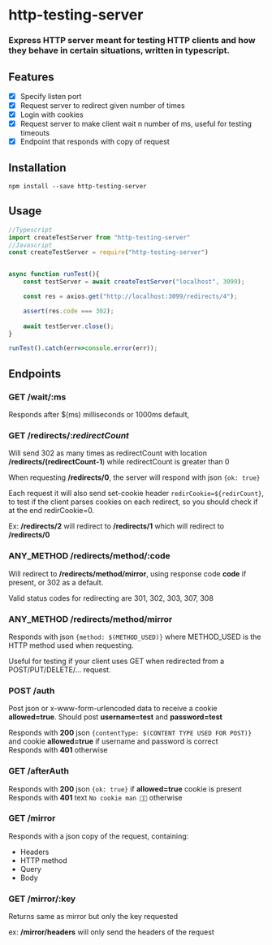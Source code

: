# http-testing-server

### Express HTTP server meant for testing HTTP clients and how they behave in certain situations, written in typescript.

## Features

- [x] Specify listen port
- [x] Request server to redirect given number of times
- [x] Login with cookies
- [x] Request server to make client wait n number of ms, useful for testing timeouts
- [x] Endpoint that responds with copy of request

## Installation

```shell script
npm install --save http-testing-server
```

## Usage

```typescript
//Typescript
import createTestServer from "http-testing-server"
//Javascript
const createTestServer = require("http-testing-server")


async function runTest(){
    const testServer = await createTestServer("localhost", 3099);

    const res = axios.get("http://localhost:3099/redirects/4");

    assert(res.code === 302);
    
    await testServer.close();
}

runTest().catch(err=>console.error(err));
```

## Endpoints

### GET /wait/:ms

Responds after $(ms) milliseconds or 1000ms default,

### GET /redirects/:*redirectCount*

Will send 302 as many times as redirectCount with location __/redirects/(redirectCount-1__) while redirectCount is greater than 0

When requesting __/redirects/0__, the server will respond with json ```{ok: true}```

Each request it will also send set-cookie header ```redirCookie=${redirCount}```, to test if the client parses cookies on each redirect, so you should check if at the end redirCookie=0.

Ex: __/redirects/2__ will redirect to __/redirects/1__ which will redirect to __/redirects/0__

### ANY_METHOD /redirects/method/:code

Will redirect to __/redirects/method/mirror__, using response code __code__ if present,
or 302 as a default.

Valid status codes for redirecting are 301, 302, 303, 307, 308

### ANY_METHOD /redirects/method/mirror

Responds with json ```{method: $(METHOD_USED)}``` where METHOD_USED is 
the HTTP method used when requesting.

Useful for testing if your client uses GET when redirected from
a POST/PUT/DELETE/... request.

### POST /auth

Post json or x-www-form-urlencoded data to receive a cookie __allowed=true__.
Should post __username=test__ and __password=test__  

Responds with **200** json ```{contentType: $(CONTENT TYPE USED FOR POST)}``` and cookie __allowed=true__ if username and password is correct  
Responds with **401** otherwise

### GET /afterAuth

Responds with **200** json ```{ok: true}``` if __allowed=true__ cookie is present  
Responds with **401** text ```No cookie man 🍪😨``` otherwise

### GET /mirror

Responds with a json copy of the request, containing:
- Headers
- HTTP method
- Query
- Body

### GET /mirror/:key

Returns same as mirror but only the key requested

ex: __/mirror/headers__ will only send the headers of the request



